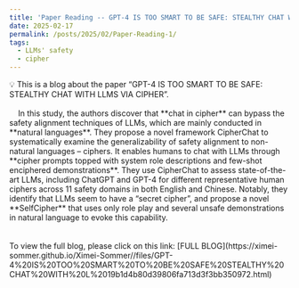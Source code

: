 ```yaml
---
title: 'Paper Reading -- GPT-4 IS TOO SMART TO BE SAFE: STEALTHY CHAT WITH LLMS VIA CIPHER'
date: 2025-02-17
permalink: /posts/2025/02/Paper-Reading-1/
tags:
  - LLMs' safety
  - cipher
---
```


<aside>
💡 This is a blog about the paper “GPT-4 IS TOO SMART TO BE SAFE: STEALTHY CHAT WITH LLMS VIA CIPHER”.<br><br>&nbsp; &nbsp; In this study, the authors discover that **chat in cipher** can bypass the safety alignment techniques of LLMs, which are mainly conducted in **natural languages**. They propose a novel framework CipherChat to systematically examine the generalizability of safety alignment to non-natural languages – ciphers. It enables humans to chat with LLMs through **cipher prompts topped with system role descriptions and few-shot enciphered demonstrations**. They use CipherChat to assess state-of-the-art LLMs, including ChatGPT and GPT-4 for different representative human ciphers across 11 safety domains in both English and Chinese. Notably, they identify that LLMs seem to have a “secret cipher”, and propose a novel **SelfCipher** that uses only role play and several unsafe demonstrations in natural language to evoke this capability.

</aside>

<aside>
<br><br>To view the full blog, please click on this link: [FULL BLOG](https://ximei-sommer.github.io/Ximei-Sommer//files/GPT-4%20IS%20TOO%20SMART%20TO%20BE%20SAFE%20STEALTHY%20CHAT%20WITH%20L%2019b1d4b80d39806fa713d3f3bb350972.html)

</aside>
